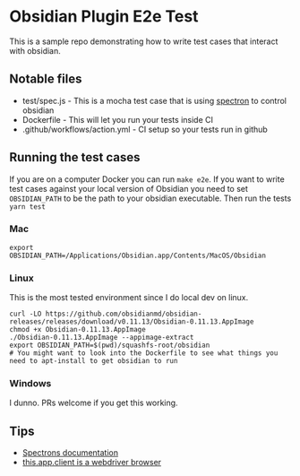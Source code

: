 # Obsidian Plugin E2e Test

This is a sample repo demonstrating how to write test cases that interact with obsidian.

## Notable files
- test/spec.js - This is a mocha test case that is using [spectron](https://www.electronjs.org/spectron) to control obsidian
- Dockerfile - This will let you run your tests inside CI
- .github/workflows/action.yml - CI setup so your tests run in github

## Running the test cases

If you are on a computer Docker you can run `make e2e`. If you want to write test cases against your local version of Obsidian you need to set `OBSIDIAN_PATH` to be the path to your obsidian executable. Then run the tests `yarn test`

### Mac
```
export OBSIDIAN_PATH=/Applications/Obsidian.app/Contents/MacOS/Obsidian
```

### Linux
This is the most tested environment since I do local dev on linux.
```
curl -LO https://github.com/obsidianmd/obsidian-releases/releases/download/v0.11.13/Obsidian-0.11.13.AppImage
chmod +x Obsidian-0.11.13.AppImage
./Obsidian-0.11.13.AppImage --appimage-extract
export OBSIDIAN_PATH=$(pwd)/squashfs-root/obsidian
# You might want to look into the Dockerfile to see what things you need to apt-install to get obsidian to run
```

### Windows
I dunno. PRs welcome if you get this working.

## Tips
- [Spectrons documentation](https://github.com/electron-userland/spectron)
- [this.app.client is a webdriver browser](https://webdriver.io/docs/api/browser/$)